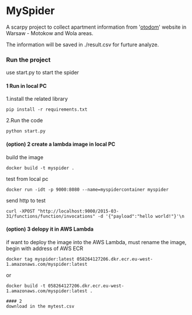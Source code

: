# MySpider
A scarpy project to collect apartment information from '[otodom](https://www.otodom.pl)' website in Warsaw - Motokow and Wola areas.

The information will be saved in ./result.csv for furture analyze.

### Run the project
use start.py to start the spider

#### 1 Run in local PC
1.install the related library
```
pip install -r requirements.txt
```
2.Run the code
```
python start.py
```


#### (option) 2  create a lambda image in local PC
build the image
```
docker build -t myspider .
```
test from local pc
```
docker run -idt -p 9000:8080 --name=myspidercontainer myspider
```
send http to test
```
curl -XPOST "http://localhost:9000/2015-03-31/functions/function/invocations" -d '{"payload":"hello world!"}'\n
```
#### (option) 3 delopy it in AWS Lambda


if want to deploy the image into the AWS Lambda, must rename the image, begin with address of AWS ECR
```
docker tag myspider:latest 058264127206.dkr.ecr.eu-west-1.amazonaws.com/myspider:latest
```
or
```
docker build -t 058264127206.dkr.ecr.eu-west-1.amazonaws.com/myspider:latest .

#### 2
download in the mytest.csv